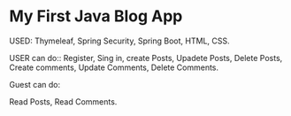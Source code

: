 # My First Java Blog App

USED:
Thymeleaf, Spring Security, Spring Boot, HTML, CSS.



USER can do::
Register, Sing in,
create Posts, Upadete Posts, Delete Posts,
Create comments, Update Comments, Delete Comments.


Guest can do:

Read Posts, Read Comments.



